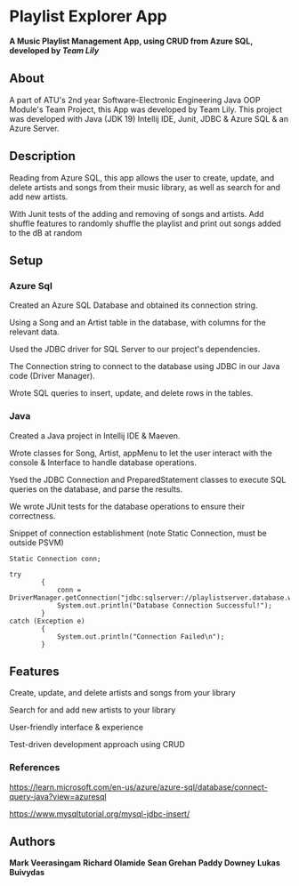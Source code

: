 # Playlist Explorer App

**A Music Playlist Management App, using CRUD from Azure SQL, developed by _Team Lily_**

## About
A part of ATU's 2nd year Software-Electronic Engineering Java OOP Module's Team Project, this App was developed by Team Lily.
This project was developed with Java (JDK 19) Intellij IDE, Junit, JDBC & Azure SQL & an Azure Server.

## Description
Reading from Azure SQL, this app allows the user to create, update, and delete artists and songs from their music library, 
as well as search for and add new artists. 

With Junit tests of the adding and removing of songs and artists.
Add shuffle features to randomly shuffle the playlist and print out songs added to the dB at random


## Setup

### Azure Sql

Created an Azure SQL Database and obtained its connection string.

Using a Song and an Artist table in the database, with columns for the relevant data.

Used the JDBC driver for SQL Server to our project's dependencies.

The Connection string to connect to the database using JDBC in our Java code (Driver Manager).

Wrote SQL queries to insert, update, and delete rows in the tables.

### Java

Created a Java project in Intellij IDE & Maeven.

Wrote classes for Song, Artist, appMenu to let the user interact with the console & Interface to handle database operations.

Ysed the JDBC Connection and PreparedStatement classes to execute SQL queries on the database, and parse the results.

We wrote JUnit tests for the database operations to ensure their correctness.

Snippet of connection establishment (note Static Connection, must be outside PSVM)
```
Static Connection conn;

try
        {
            conn = DriverManager.getConnection("jdbc:sqlserver://playlistserver.database.windows.net:1433;database=PlaylistExplorerDB;encrypt=true;trustServerCertificate=false;hostNameInCertificate=*.database.windows.net;loginTimeout=30;","user","password");
            System.out.println("Database Connection Successful!");
        }
catch (Exception e)
        {
            System.out.println("Connection Failed\n");
        }
```


## Features
Create, update, and delete artists and songs from your library

Search for and add new artists to your library

User-friendly interface & experience

Test-driven development approach using CRUD


### References
https://learn.microsoft.com/en-us/azure/azure-sql/database/connect-query-java?view=azuresql

https://www.mysqltutorial.org/mysql-jdbc-insert/

## Authors
**Mark Veerasingam**
**Richard Olamide**
**Sean Grehan**
**Paddy Downey**
**Lukas Buivydas**
